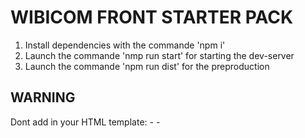 # WIBICOM FRONT STARTER PACK

1) Install dependencies with the commande 'npm i'
2) Launch the commande 'nmp run start' for starting the dev-server
3) Launch the commande 'npm run dist' for the preproduction 


## WARNING

Dont add in your HTML template:
    - <link src="../../main.[hash:8].css"> 
    - <script src="../../main.[hash:8].js"> 